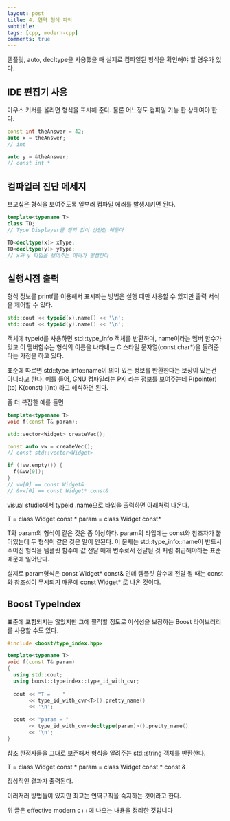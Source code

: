 ```yaml
---
layout: post
title: 4. 연역 형식 파악
subtitle: 
tags: [cpp, modern-cpp]
comments: true
---
```


템플릿, auto, decltype을 사용했을 때 실제로 컴파일된 형식을 확인해야 할 경우가 있다.

## IDE 편집기 사용

마우스 커서를 올리면 형식을 표시해 준다. 물론 어느정도 컴파일 가능 한 상태여야 한다.

```c++
const int theAnswer = 42;
auto x = theAnswer;
// int

auto y = &theAnswer;
// const int *
```

## 컴파일러 진단 메세지

보고싶은 형식을 보여주도록 일부러 컴파일 에러를 발생시키면 된다.

```c++
template<typename T>
class TD;
// Type Displayer를 정의 없이 선언만 해둔다

TD<decltype(x)> xType;
TD<decltype(y)> yType;
// x와 y 타입을 보여주는 에러가 발생한다
```

## 실행시점 출력

형식 정보를 printf를 이용해서 표시하는 방법은 실행 때만 사용할 수 있지만 출력 서식을 제어할 수 있다.

```c++
std::cout << typeid(x).name() << '\n';
std::cout << typeid(y).name() << '\n';
```

객체에 typeid를 사용하면 std::type_info 객체를 반환하며, name이라는 멤버 함수가 있고 이 멤버함수는 형식의 이름을 나타내는 C 스타일 문자열(const char*)을 돌려준다는 가정을 하고 있다.

표준에 따르면 std::type_info::name이 의미 있는 정보를 반환한다는 보장이 있는건 아니라고 한다.
예를 들어, GNU 컴파일러는 PKi 라는 정보를 보여주는데
P(pointer) (to) K(const) i(int) 라고 해석하면 된다.

좀 더 복잡한 예를 들면

```c++
template<typename T>
void f(const T& param);

std::vector<Widget> createVec();

const auto vw = createVec();
// const std::vector<Widget>

if (!vw.empty()) {
  f(&vw[0]);
}
// vw[0] == const Widget&
// &vw[0] == const Widget* const&
```

visual studio에서 typeid .name으로 타입을 출력하면 아래처럼 나온다.

T = class Widget const *
param = class Widget const*

T와 param의 형식이 같은 것은 좀 이상하다. param의 타입에는 const와 참조자가 붙어있는데 두 형식이 같은 것은 말이 안된다. 이 문제는 std::type_info::name이 반드시 주어진 형식을 템플릿 함수에 값 전달 매개 변수로서 전달된 것 처럼 취급해야하는 표준 때문에 일어난다.

실제로 param형식은 const Widget* const& 인데 템플릿 함수에 전달 될 때는 const와 참조성이 무시되기 때문에 const Widget* 로 나온 것이다.

## Boost TypeIndex

표준에 포함되지는 않았지만 그에 필적할 정도로 이식성을 보장하는 Boost 라이브러리를 사용할 수도 있다.

```c++
#include <boost/type_index.hpp>

template<typename T>
void f(const T& param)
{
  using std::cout;
  using boost::typeindex::type_id_with_cvr;
  
  cout << "T =    "
       << type_id_with_cvr<T>().pretty_name()
       << '\n';
  
  cout << "param = "
       << type_id_with_cvr<decltype(param)>().pretty_name()
       << '\n';
}
```

참조 한정사들을 그대로 보존해서 형식을 알려주는 std::string 객체를 반환한다.

T = class Widget const *
param = class Widget const * const &

정상적인 결과가 출력된다.

이러저러 방법들이 있지만 최고는 연역규칙을 숙지하는 것이라고 한다.

위 글은 effective modern c++에 나오는 내용을 정리한 것입니다